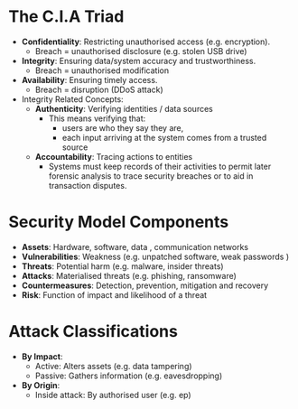 # The C.I.A Triad
- **Confidentiality**: Restricting unauthorised access (e.g. encryption). 
	- Breach = unauthorised disclosure (e.g. stolen USB drive)
- **Integrity**: Ensuring data/system accuracy and trustworthiness. 
	- Breach = unauthorised modification
- **Availability**: Ensuring timely access. 
	- Breach = disruption (DDoS attack)
- Integrity Related Concepts:
	- **Authenticity**: Verifying identities / data sources
		- This means verifying that: 
			- users are who they say they are,
			- each input arriving at the system comes from a trusted source
	- **Accountability**: Tracing actions to entities
		- Systems must keep records of their activities to permit later forensic analysis to trace security breaches or to aid in transaction disputes.

# Security Model Components
- **Assets**: Hardware, software, data , communication networks
- **Vulnerabilities**: Weakness (e.g. unpatched software, weak passwords )
- **Threats**: Potential harm (e.g. malware, insider threats)
- **Attacks**: Materialised threats (e.g. phishing, ransomware)
- **Countermeasures**: Detection, prevention, mitigation and recovery
- **Risk**: Function of impact and likelihood of a threat

# Attack Classifications
- **By Impact**:
	- Active: Alters assets (e.g. data tampering)
	- Passive: Gathers information (e.g. eavesdropping)
- **By Origin**:
	- Inside attack: By authorised user (e.g. ep)
